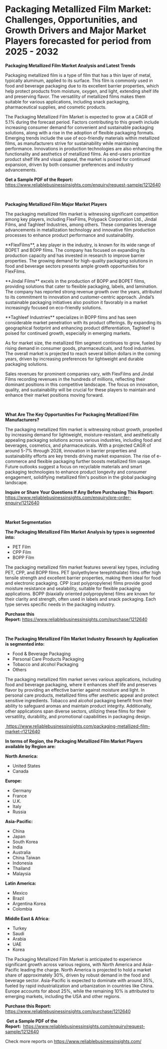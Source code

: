<p><h1>Packaging Metallized Film Market: Challenges, Opportunities, and Growth Drivers and Major Market Players forecasted for period from 2025 - 2032</h1></p><p><strong>Packaging Metallized Film Market Analysis and Latest Trends</strong></p>
<p><p>Packaging metallized film is a type of film that has a thin layer of metal, typically aluminum, applied to its surface. This film is commonly used in food and beverage packaging due to its excellent barrier properties, which help protect products from moisture, oxygen, and light, extending shelf life and preserving flavor. The versatility of metallized films makes them suitable for various applications, including snack packaging, pharmaceutical supplies, and cosmetic products.</p><p>The Packaging Metallized Film Market is expected to grow at a CAGR of 5.1% during the forecast period. Factors contributing to this growth include increasing consumer demand for convenient and sustainable packaging solutions, along with a rise in the adoption of flexible packaging formats. Emerging trends include the use of eco-friendly materials within metallized films, as manufacturers strive for sustainability while maintaining performance. Innovations in production technologies are also enhancing the functionality and aesthetics of metallized films. As end-users prioritize product shelf life and visual appeal, the market is poised for continued expansion, driven by both consumer preferences and industry advancements.</p></p>
<p><strong>Get a Sample PDF of the Report:&nbsp;</strong> <a href="https://www.reliablebusinessinsights.com/enquiry/request-sample/1212640?utm_campaign=3035&utm_medium=2&utm_source=Github&utm_content=ia&utm_term=24032025&utm_id=packaging-metallized-film">https://www.reliablebusinessinsights.com/enquiry/request-sample/1212640</a></p>
<p>&nbsp;</p>
<p><strong>Packaging Metallized Film Major Market Players</strong></p>
<p><p>The packaging metallized film market is witnessing significant competition among key players, including FlexFilms, Polypack Corporation Ltd., Jindal Films, and Taghleef Industries, among others. These companies leverage advancements in metallization technology and innovative film production processes to enhance product performance and sustainability.</p><p>**FlexFilms**, a key player in the industry, is known for its wide range of BOPET and BOPP films. The company has focused on expanding its production capacity and has invested in research to improve barrier properties. The growing demand for high-quality packaging solutions in food and beverage sectors presents ample growth opportunities for FlexFilms.</p><p>**Jindal Films** excels in the production of BOPP and BOPET films, providing solutions that cater to flexible packaging, labels, and lamination. The company has reported strong revenue growth over the years, attributed to its commitment to innovation and customer-centric approach. Jindal’s sustainable packaging initiatives also position it favorably in a market increasingly focused on eco-friendly solutions.</p><p>**Taghleef Industries** specializes in BOPP films and has seen considerable market penetration with its product offerings. By expanding its geographical footprint and enhancing product differentiation, Taghleef is poised for continued growth, especially in emerging markets. </p><p>As for market size, the metallized film segment continues to grow, fueled by rising demand in consumer goods, pharmaceuticals, and food industries. The overall market is projected to reach several billion dollars in the coming years, driven by increasing preferences for lightweight and durable packaging solutions.</p><p>Sales revenues for prominent companies vary, with FlexFilms and Jindal Films recording revenues in the hundreds of millions, reflecting their dominant positions in this competitive landscape. The focus on innovation, quality, and sustainability will be crucial for these players to maintain and enhance their market positions moving forward.</p></p>
<p>&nbsp;</p>
<p><strong>What Are The Key Opportunities For Packaging Metallized Film Manufacturers?</strong></p>
<p><p>The packaging metallized film market is witnessing robust growth, propelled by increasing demand for lightweight, moisture-resistant, and aesthetically appealing packaging solutions across various industries, including food and beverages, cosmetics, and pharmaceuticals. With a projected CAGR of around 5-7% through 2028, innovation in barrier properties and sustainability efforts are key trends driving market expansion. The rise of e-commerce and flexible packaging further boosts metallized film usage. Future outlooks suggest a focus on recyclable materials and smart packaging technologies to enhance product longevity and consumer engagement, solidifying metallized film's position in the global packaging landscape.</p></p>
<p><strong>Inquire or Share Your Questions If Any Before Purchasing This Report:</strong> <a href="https://www.reliablebusinessinsights.com/enquiry/pre-order-enquiry/1212640?utm_campaign=3035&utm_medium=2&utm_source=Github&utm_content=ia&utm_term=24032025&utm_id=packaging-metallized-film">https://www.reliablebusinessinsights.com/enquiry/pre-order-enquiry/1212640</a></p>
<p>&nbsp;</p>
<p><strong>Market Segmentation</strong></p>
<p><strong>The Packaging Metallized Film Market Analysis by types is segmented into:</strong></p>
<p><ul><li>PET Film</li><li>CPP Film</li><li>BOPP Film</li></ul></p>
<p><p>The packaging metallized film market features several key types, including PET, CPP, and BOPP films. PET (polyethylene terephthalate) films offer high tensile strength and excellent barrier properties, making them ideal for food and electronic packaging. CPP (cast polypropylene) films provide good moisture resistance and sealability, suitable for flexible packaging applications. BOPP (biaxially oriented polypropylene) films are known for their clarity and strength, often used in labels and snack packaging. Each type serves specific needs in the packaging industry.</p></p>
<p><strong>Purchase this Report:&nbsp;</strong><a href="https://www.reliablebusinessinsights.com/purchase/1212640?utm_campaign=3035&utm_medium=2&utm_source=Github&utm_content=ia&utm_term=24032025&utm_id=packaging-metallized-film">https://www.reliablebusinessinsights.com/purchase/1212640</a></p>
<p>&nbsp;</p>
<p><strong>The Packaging Metallized Film Market Industry Research by Application is segmented into:</strong></p>
<p><ul><li>Food & Beverage Packaging</li><li>Personal Care Products Packaging</li><li>Tobacco and alcohol Packaging</li><li>Others</li></ul></p>
<p><p>The packaging metallized film market serves various applications, including food and beverage packaging, where it enhances shelf life and preserves flavor by providing an effective barrier against moisture and light. In personal care products, metallized films offer aesthetic appeal and protect sensitive ingredients. Tobacco and alcohol packaging benefit from their ability to safeguard aromas and maintain product integrity. Additionally, other applications span diverse sectors, utilizing these films for their versatility, durability, and promotional capabilities in packaging design.</p></p>
<p><a href="https://www.reliablebusinessinsights.com/packaging-metallized-film-market-r1212640?utm_campaign=3035&utm_medium=2&utm_source=Github&utm_content=ia&utm_term=24032025&utm_id=packaging-metallized-film">&nbsp;https://www.reliablebusinessinsights.com/packaging-metallized-film-market-r1212640</a></p>
<p><strong>In terms of Region, the Packaging Metallized Film Market Players available by Region are:</strong></p>
<p>
    <p> <strong> North America: </strong>
        <ul>
            <li>United States</li>
            <li>Canada</li>
        </ul>
        </p> 
    <p> <strong> Europe: </strong>
        <ul>
            <li>Germany</li>
            <li>France</li>
            <li>U.K.</li>
            <li>Italy</li>
            <li>Russia</li>
        </ul>
        </p> 
    <p> <strong> Asia-Pacific: </strong>
        <ul>
            <li>China</li>
            <li>Japan</li>
            <li>South Korea</li>
            <li>India</li>
            <li>Australia</li>
            <li>China Taiwan</li>
            <li>Indonesia</li>
            <li>Thailand</li>
            <li>Malaysia</li>
        </ul>
        </p> 
    <p> <strong> Latin America: </strong>
        <ul>
            <li>Mexico</li>
            <li>Brazil</li>
            <li>Argentina Korea</li>
            <li>Colombia</li>
        </ul>
        </p> 
    <p> <strong> Middle East & Africa: </strong>
        <ul>
            <li>Turkey</li>
            <li>Saudi</li>
            <li>Arabia</li>
            <li>UAE</li>
            <li>Korea</li>
        </ul>
    </p>
    </p>
<p><p>The Packaging Metallized Film Market is anticipated to experience significant growth across various regions, with North America and Asia-Pacific leading the charge. North America is projected to hold a market share of approximately 30%, driven by robust demand in the food and beverage sector. Asia-Pacific is expected to dominate with around 35%, fueled by rapid industrialization and urbanization in countries like China. Europe accounts for about 25%, while the remaining 10% is attributed to emerging markets, including the USA and other regions.</p></p>
<p><strong>Purchase this Report: </strong><a href="https://www.reliablebusinessinsights.com/purchase/1212640?utm_campaign=3035&utm_medium=2&utm_source=Github&utm_content=ia&utm_term=24032025&utm_id=packaging-metallized-film">https://www.reliablebusinessinsights.com/purchase/1212640</a></p>
<p>&nbsp;<strong>Get a Sample PDF of the Report:&nbsp;&nbsp;</strong><a href="https://www.reliablebusinessinsights.com/enquiry/request-sample/1212640?utm_campaign=3035&utm_medium=2&utm_source=Github&utm_content=ia&utm_term=24032025&utm_id=packaging-metallized-film">https://www.reliablebusinessinsights.com/enquiry/request-sample/1212640</a></p>
<p><strong></strong></p>
<p>Check more reports on <a href="https://www.reliablebusinessinsights.com/?utm_campaign=3035&utm_medium=2&utm_source=Github&utm_content=ia&utm_term=24032025&utm_id=packaging-metallized-film">https://www.reliablebusinessinsights.com/</a></p>